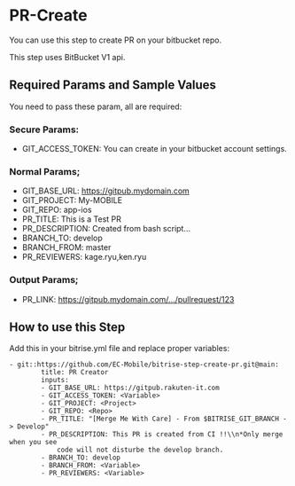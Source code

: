 # PR-Create

You can use this step to create PR on your bitbucket repo. 

This step uses BitBucket V1 api.


## Required Params and Sample Values

You need to pass these param, all are required:

### Secure Params:

- GIT_ACCESS_TOKEN:                                 You can create in your bitbucket account settings.

### Normal Params;
- GIT_BASE_URL:                                     https://gitpub.mydomain.com
- GIT_PROJECT:                                      My-MOBILE
- GIT_REPO:                                         app-ios
- PR_TITLE:                                         This is a Test PR
- PR_DESCRIPTION:                                   Created from bash script...
- BRANCH_TO:                                        develop
- BRANCH_FROM:                                      master
- PR_REVIEWERS:                                     kage.ryu,ken.ryu

### Output Params;
- PR_LINK:                                          https://gitpub.mydomain.com/.../pullrequest/123

## How to use this Step

Add this in your bitrise.yml file and replace proper variables:
```
- git::https://github.com/EC-Mobile/bitrise-step-create-pr.git@main:
        title: PR Creator
        inputs:
        - GIT_BASE_URL: https://gitpub.rakuten-it.com
        - GIT_ACCESS_TOKEN: <Variable>
        - GIT_PROJECT: <Project>
        - GIT_REPO: <Repo>
        - PR_TITLE: "[Merge Me With Care] - From $BITRISE_GIT_BRANCH -> Develop"
        - PR_DESCRIPTION: This PR is created from CI !!\\n*Only merge when you see
            code will not disturbe the develop branch.
        - BRANCH_TO: develop
        - BRANCH_FROM: <Variable>
        - PR_REVIEWERS: <Variable>
```
